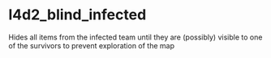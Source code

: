 # l4d2_blind_infected
Hides all items from the infected team until they are (possibly) visible to one of the survivors to prevent exploration of the map
